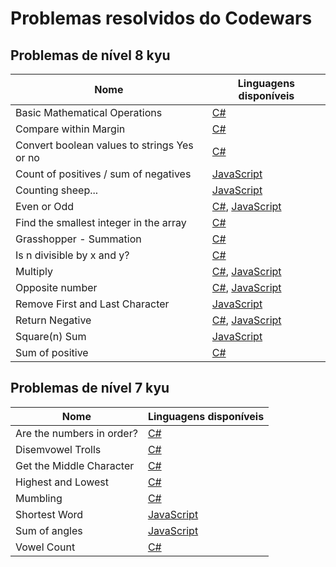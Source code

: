 # Problemas resolvidos do Codewars

## Problemas de nível 8 kyu

|Nome|Linguagens disponíveis|
|----|----------------------|
|Basic Mathematical Operations|[C#](https://github.com/rt-oliveira/Problemas-e-Exercicios-Resolvidos/blob/codewars/Codewars/C%23/8%20kyu/Basic%20Mathematical%20Operations.cs)
|Compare within Margin|[C#](https://github.com/rt-oliveira/Problemas-e-Exercicios-Resolvidos/blob/codewars/Codewars/C%23/8%20kyu/Compare%20within%20margin.cs)
|Convert boolean values to strings Yes or no|[C#](https://github.com/rt-oliveira/Problemas-e-Exercicios-Resolvidos/blob/codewars/Codewars/C%23/8%20kyu/Convert%20boolean%20values%20to%20strings%20Yes%20or%20No.cs)
|Count of positives / sum of negatives|[JavaScript](https://github.com/rt-oliveira/Problemas-e-Exercicios-Resolvidos/blob/codewars/Codewars/JavaScript/8%20kyu/Count%20of%20positives%20-%20sum%20of%20negatives.js)
|Counting sheep...|[JavaScript](https://github.com/rt-oliveira/Problemas-e-Exercicios-Resolvidos/blob/codewars/Codewars/JavaScript/8%20kyu/Counting%20sheep....js)
|Even or Odd|[C#](https://github.com/rt-oliveira/Problemas-e-Exercicios-Resolvidos/blob/codewars/Codewars/C%23/8%20kyu/Even%20or%20Odd.cs), [JavaScript](https://github.com/rt-oliveira/Problemas-e-Exercicios-Resolvidos/blob/codewars/Codewars/JavaScript/8%20kyu/Even%20or%20Odd.js)
|Find the smallest integer in the array|[C#](https://github.com/rt-oliveira/Problemas-e-Exercicios-Resolvidos/blob/codewars/Codewars/C%23/8%20kyu/Find%20the%20smallest%20integer%20in%20the%20array.cs)
|Grasshopper - Summation|[C#](https://github.com/rt-oliveira/Problemas-e-Exercicios-Resolvidos/blob/codewars/Codewars/C%23/8%20kyu/Grasshopper%20-%20Summation.cs)
|Is n divisible by x and y?|[C#](https://github.com/rt-oliveira/Problemas-e-Exercicios-Resolvidos/blob/codewars/Codewars/C%23/8%20kyu/Is%20n%20divisible%20by%20x%20and%20y.cs)
|Multiply|[C#](https://github.com/rt-oliveira/Problemas-e-Exercicios-Resolvidos/blob/codewars/Codewars/C%23/8%20kyu/Multiply.cs), [JavaScript](https://github.com/rt-oliveira/Problemas-e-Exercicios-Resolvidos/blob/codewars/Codewars/JavaScript/8%20kyu/Multiply.js)
|Opposite number|[C#](https://github.com/rt-oliveira/Problemas-e-Exercicios-Resolvidos/blob/codewars/Codewars/C%23/8%20kyu/Opposite%20number.cs), [JavaScript](https://github.com/rt-oliveira/Problemas-e-Exercicios-Resolvidos/blob/codewars/Codewars/JavaScript/8%20kyu/Opposite%20number.js)
|Remove First and Last Character|[JavaScript](https://github.com/rt-oliveira/Problemas-e-Exercicios-Resolvidos/blob/codewars/Codewars/JavaScript/8%20kyu/Remove%20First%20and%20Last%20Character.js)
|Return Negative|[C#](https://github.com/rt-oliveira/Problemas-e-Exercicios-Resolvidos/blob/codewars/Codewars/C%23/8%20kyu/Return%20Negative.cs), [JavaScript](https://github.com/rt-oliveira/Problemas-e-Exercicios-Resolvidos/blob/codewars/Codewars/JavaScript/8%20kyu/Return%20negative.js)
|Square(n) Sum|[JavaScript](https://github.com/rt-oliveira/Problemas-e-Exercicios-Resolvidos/blob/codewars/Codewars/JavaScript/8%20kyu/Square\(n\)%20Sum.js)
|Sum of positive|[C#](https://github.com/rt-oliveira/Problemas-e-Exercicios-Resolvidos/blob/codewars/Codewars/C%23/8%20kyu/Sum%20of%20positive.cs)

## Problemas de nível 7 kyu

|Nome|Linguagens disponíveis|
|----|----------------------|
|Are the numbers in order?|[C#](https://github.com/rt-oliveira/Problemas-e-Exercicios-Resolvidos/blob/codewars/Codewars/C%23/7%20kyu/Are%20the%20numbers%20in%20order.cs)
|Disemvowel Trolls|[C#](https://github.com/rt-oliveira/Problemas-e-Exercicios-Resolvidos/blob/codewars/Codewars/C%23/7%20kyu/Disemvowel%20Trolls.cs)
|Get the Middle Character|[C#](https://github.com/rt-oliveira/Problemas-e-Exercicios-Resolvidos/blob/codewars/Codewars/C%23/7%20kyu/Get%20the%20Middle%20Character.cs)
|Highest and Lowest|[C#](https://github.com/rt-oliveira/Problemas-e-Exercicios-Resolvidos/blob/codewars/Codewars/C%23/7%20kyu/Highest%20and%20Lowest.cs)
|Mumbling|[C#](https://github.com/rt-oliveira/Problemas-e-Exercicios-Resolvidos/blob/codewars/Codewars/C%23/7%20kyu/Mumbling.cs)
|Shortest Word|[JavaScript](https://github.com/rt-oliveira/Problemas-e-Exercicios-Resolvidos/blob/codewars/Codewars/JavaScript/7%20kyu/Shortest%20Word.js)
|Sum of angles|[JavaScript](https://github.com/rt-oliveira/Problemas-e-Exercicios-Resolvidos/blob/codewars/Codewars/JavaScript/7%20kyu/Sum%20of%20angles.js)
|Vowel Count|[C#](https://github.com/rt-oliveira/Problemas-e-Exercicios-Resolvidos/blob/codewars/Codewars/C%23/7%20kyu/Vowel%20Count.cs)